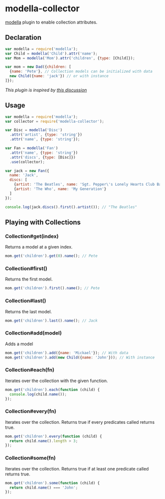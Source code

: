 # modella-collector

[modella](http://github.com/modella/modella) plugin to enable collection attributes.

## Declaration

```js
var modella = require('modella');
var Child = modella('Child').attr('name');
var Mom = modella('Mom').attr('children', {type: [Child]});

var mom = new Dad({children: [
  {name: 'Pete'}, // Collection models can be initialized with data
  new Child({name: 'jack'}) // or with instance
]});
```

_This plugin is inspired by [this discussion](https://github.com/modella/modella/issues/24)_

## Usage

```js
var modella = require('modella');
var collector = require('modella-collector');

var Disc = modella('Disc')
  .attr('artist', {type: 'string'})
  .attr('name', {type: 'string'});

var Fan = modella('Fan')
  .attr('name', {type: 'string'})
  .attr('discs', {type: [Disc]})
  .use(collector);

var jack = new Fan({
  name: 'Jack',
  discs: [
    {artist: 'The Beatles', name: 'Sgt. Pepper\'s Lonely Hearts Club Band'},
    {artist: 'The Who', name: 'My Generation'}
  ]
});

console.log(jack.discs().first().artist()); // "The Beatles"
```

## Playing with Collections


### Collection#get(index)

Returns a model at a given index.

```js
mom.get('children').get(0).name(); // Pete
```

### Collection#first()

Returns the first model.

```js
mom.get('children').first().name(); // Pete
```

### Collection#last()

Returns the last model.

```js
mom.get('children').last().name(); // Jack
```

### Collection#add(model)

Adds a model

```js
mom.get('children').add({name: 'Mickael'}); // With data
mom.get('children').add(new Child({name: 'John'})); // With instance
```

### Collection#each(fn)

Iterates over the collection with the given function.

```js
mom.get('children').each(function (child) {
  console.log(child.name());
});
```

### Collection#every(fn)

Iterates over the collection.
Returns true if every predicates called returns true.

```js
mom.get('children').every(function (child) {
  return child.name().length > 3;
});
```
### Collection#some(fn)

Iterates over the collection.
Returns true if at least one predicate called returns true.

```js
mom.get('children').some(function (child) {
  return child.name() === 'John';
});
```


